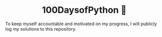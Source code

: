 # <h1 align='center'>100DaysofPython 🐍 </h1>
To keep myself accountable and motivated on my progress, I will publicly log my solutions to this repository. 
